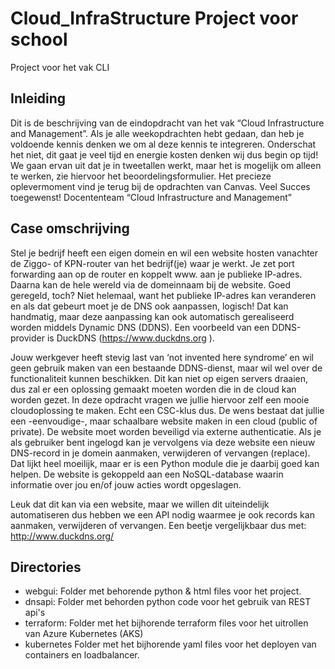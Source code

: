 # Cloud_InfraStructure Project voor school

Project voor het vak CLI

## Inleiding
Dit is de beschrijving van de eindopdracht van het vak “Cloud Infrastructure and Management”. Als je
alle weekopdrachten hebt gedaan, dan heb je voldoende kennis denken we om al deze kennis te
integreren. Onderschat het niet, dit gaat je veel tijd en energie kosten denken wij dus begin op tijd!
We gaan ervan uit dat je in tweetallen werkt, maar het is mogelijk om alleen te werken, zie hiervoor het
beoordelingsformulier. Het precieze oplevermoment vind je terug bij de opdrachten van Canvas.
Veel Succes toegewenst!
Docententeam “Cloud Infrastructure and Management”

## Case omschrijving
Stel je bedrijf heeft een eigen domein en wil een website hosten vanachter de Ziggo- of KPN-router van
het bedrijf(je) waar je werkt. Je zet port forwarding aan op de router en koppelt www.<jouwdomain>
aan je publieke IP-adres. Daarna kan de hele wereld via de domeinnaam bij de website. Goed geregeld,
toch? Niet helemaal, want het publieke IP-adres kan veranderen en als dat gebeurt moet je de DNS ook
aanpassen, logisch! Dat kan handmatig, maar deze aanpassing kan ook automatisch gerealiseerd
worden middels Dynamic DNS (DDNS). Een voorbeeld van een DDNS-provider is DuckDNS
(https://www.duckdns.org ).

Jouw werkgever heeft stevig last van ‘not invented here syndrome’ en wil geen gebruik maken van een
bestaande DDNS-dienst, maar wil wel over de functionaliteit kunnen beschikken. Dit kan niet op eigen
servers draaien, dus zal er een oplossing gemaakt moeten worden die in de cloud kan worden gezet. In
deze opdracht vragen we jullie hiervoor zelf een mooie cloudoplossing te maken. Echt een CSC-klus dus.
De wens bestaat dat jullie een -eenvoudige-, maar schaalbare website maken in een cloud (public of
private). De website moet worden beveiligd via externe authenticatie. Als je als gebruiker bent ingelogd
kan je vervolgens via deze website een nieuw DNS-record in je domein aanmaken, verwijderen of
vervangen (replace). Dat lijkt heel moeilijk, maar er is een Python module die je daarbij goed kan helpen.
De website is gekoppeld aan een NoSQL-database waarin informatie over jou en/of jouw acties wordt
opgeslagen.

Leuk dat dit kan via een website, maar we willen dit uiteindelijk automatiseren dus hebben we een API
nodig waarmee je ook records kan aanmaken, verwijderen of vervangen. Een beetje vergelijkbaar dus
met: http://www.duckdns.org/

## Directories
- webgui:     Folder met behorende python & html files voor het project.
- dnsapi:     Folder met behorden python code voor het gebruik van REST api's
- terraform:  Folder met het bijhorende terraform files voor het uitrollen van Azure Kubernetes (AKS)
- kubernetes  Folder met het bijhorende yaml files voor het deployen van containers en loadbalancer.
